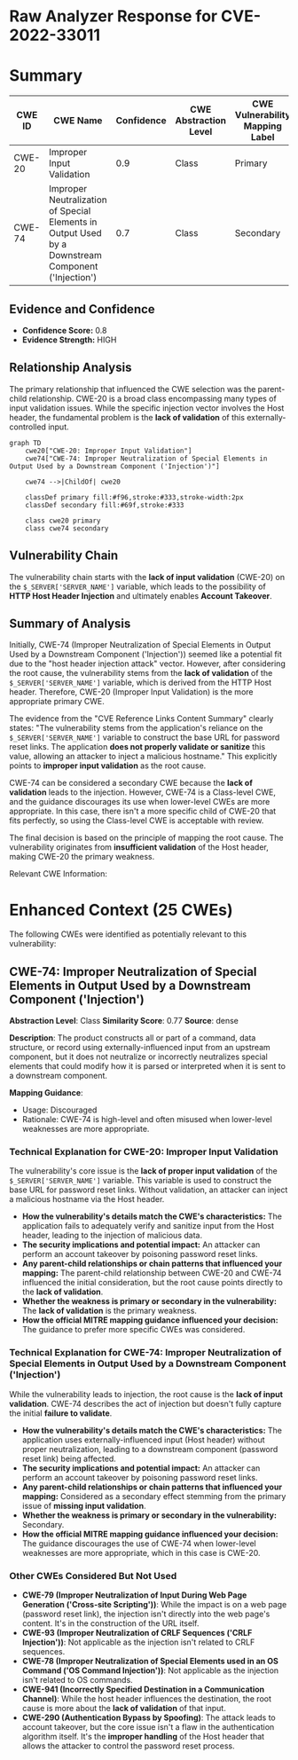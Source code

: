 # Raw Analyzer Response for CVE-2022-33011

# Summary
| CWE ID | CWE Name | Confidence | CWE Abstraction Level | CWE Vulnerability Mapping Label | CWE-Vulnerability Mapping Notes |
|---|---|---|---|---|---|
| CWE-20 | Improper Input Validation | 0.9 | Class | Primary | Allowed-with-Review |
| CWE-74 | Improper Neutralization of Special Elements in Output Used by a Downstream Component ('Injection') | 0.7 | Class | Secondary | Discouraged |

## Evidence and Confidence

*   **Confidence Score:** 0.8
*   **Evidence Strength:** HIGH

## Relationship Analysis
The primary relationship that influenced the CWE selection was the parent-child relationship. CWE-20 is a broad class encompassing many types of input validation issues. While the specific injection vector involves the Host header, the fundamental problem is the **lack of validation** of this externally-controlled input.

```mermaid
graph TD
    cwe20["CWE-20: Improper Input Validation"]
    cwe74["CWE-74: Improper Neutralization of Special Elements in Output Used by a Downstream Component ('Injection')"]
    
    cwe74 -->|ChildOf| cwe20
    
    classDef primary fill:#f96,stroke:#333,stroke-width:2px
    classDef secondary fill:#69f,stroke:#333
    
    class cwe20 primary
    class cwe74 secondary
```

## Vulnerability Chain
The vulnerability chain starts with the **lack of input validation** (CWE-20) on the `$_SERVER['SERVER_NAME']` variable, which leads to the possibility of **HTTP Host Header Injection** and ultimately enables **Account Takeover**.

## Summary of Analysis
Initially, CWE-74 (Improper Neutralization of Special Elements in Output Used by a Downstream Component ('Injection')) seemed like a potential fit due to the "host header injection attack" vector. However, after considering the root cause, the vulnerability stems from the **lack of validation** of the `$_SERVER['SERVER_NAME']` variable, which is derived from the HTTP Host header. Therefore, CWE-20 (Improper Input Validation) is the more appropriate primary CWE.

The evidence from the "CVE Reference Links Content Summary" clearly states: "The vulnerability stems from the application's reliance on the `$_SERVER['SERVER_NAME']` variable to construct the base URL for password reset links. The application **does not properly validate or sanitize** this value, allowing an attacker to inject a malicious hostname." This explicitly points to **improper input validation** as the root cause.

CWE-74 can be considered a secondary CWE because the **lack of validation** leads to the injection. However, CWE-74 is a Class-level CWE, and the guidance discourages its use when lower-level CWEs are more appropriate. In this case, there isn't a more specific child of CWE-20 that fits perfectly, so using the Class-level CWE is acceptable with review.

The final decision is based on the principle of mapping the root cause. The vulnerability originates from **insufficient validation** of the Host header, making CWE-20 the primary weakness.

Relevant CWE Information:

# Enhanced Context (25 CWEs)
The following CWEs were identified as potentially relevant to this vulnerability:

## CWE-74: Improper Neutralization of Special Elements in Output Used by a Downstream Component ('Injection')
**Abstraction Level**: Class
**Similarity Score**: 0.77
**Source**: dense

**Description**:
The product constructs all or part of a command, data structure, or record using externally-influenced input from an upstream component, but it does not neutralize or incorrectly neutralizes special elements that could modify how it is parsed or interpreted when it is sent to a downstream component.

**Mapping Guidance**:
- Usage: Discouraged
- Rationale: CWE-74 is high-level and often misused when lower-level weaknesses are more appropriate.

### Technical Explanation for CWE-20: Improper Input Validation
The vulnerability's core issue is the **lack of proper input validation** of the `$_SERVER['SERVER_NAME']` variable. This variable is used to construct the base URL for password reset links. Without validation, an attacker can inject a malicious hostname via the Host header.

*   **How the vulnerability's details match the CWE's characteristics:** The application fails to adequately verify and sanitize input from the Host header, leading to the injection of malicious data.
*   **The security implications and potential impact:** An attacker can perform an account takeover by poisoning password reset links.
*   **Any parent-child relationships or chain patterns that influenced your mapping:** The parent-child relationship between CWE-20 and CWE-74 influenced the initial consideration, but the root cause points directly to the **lack of validation**.
*   **Whether the weakness is primary or secondary in the vulnerability:** The **lack of validation** is the primary weakness.
*   **How the official MITRE mapping guidance influenced your decision:** The guidance to prefer more specific CWEs was considered.

### Technical Explanation for CWE-74: Improper Neutralization of Special Elements in Output Used by a Downstream Component ('Injection')
While the vulnerability leads to injection, the root cause is the **lack of input validation**. CWE-74 describes the act of injection but doesn't fully capture the initial **failure to validate**.

*   **How the vulnerability's details match the CWE's characteristics:** The application uses externally-influenced input (Host header) without proper neutralization, leading to a downstream component (password reset link) being affected.
*   **The security implications and potential impact:** An attacker can perform an account takeover by poisoning password reset links.
*   **Any parent-child relationships or chain patterns that influenced your mapping:** Considered as a secondary effect stemming from the primary issue of **missing input validation**.
*   **Whether the weakness is primary or secondary in the vulnerability:** Secondary.
*   **How the official MITRE mapping guidance influenced your decision:** The guidance discourages the use of CWE-74 when lower-level weaknesses are more appropriate, which in this case is CWE-20.

### Other CWEs Considered But Not Used
*   **CWE-79 (Improper Neutralization of Input During Web Page Generation ('Cross-site Scripting'))**: While the impact is on a web page (password reset link), the injection isn't directly into the web page's content. It's in the construction of the URL itself.
*   **CWE-93 (Improper Neutralization of CRLF Sequences ('CRLF Injection'))**: Not applicable as the injection isn't related to CRLF sequences.
*   **CWE-78 (Improper Neutralization of Special Elements used in an OS Command ('OS Command Injection'))**: Not applicable as the injection isn't related to OS commands.
*   **CWE-941 (Incorrectly Specified Destination in a Communication Channel)**: While the host header influences the destination, the root cause is more about the **lack of validation** of that input.
*   **CWE-290 (Authentication Bypass by Spoofing)**: The attack leads to account takeover, but the core issue isn't a flaw in the authentication algorithm itself. It's the **improper handling** of the Host header that allows the attacker to control the password reset process.